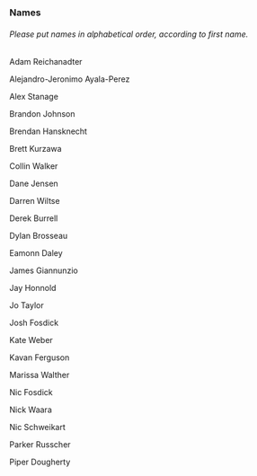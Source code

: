 ### Names
###### *Please put names in alphabetical order, according to first name.*

Adam Reichanadter

Alejandro-Jeronimo Ayala-Perez

Alex Stanage

Brandon Johnson

Brendan Hansknecht

Brett Kurzawa

Collin Walker

Dane Jensen

Darren Wiltse

Derek Burrell

Dylan Brosseau

Eamonn Daley

James Giannunzio

Jay Honnold

Jo Taylor

Josh Fosdick

Kate Weber

Kavan Ferguson

Marissa Walther

Nic Fosdick

Nick Waara

Nic Schweikart 

Parker Russcher

Piper Dougherty

